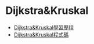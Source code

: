 # Dijkstra&Kruskal
* [Dijkstra&Kruskal學習歷程](https://github.com/hans0517/hans/blob/master/HW6/Dijkstra%E6%B5%81%E7%A8%8B%E5%9C%96%E3%80%81%E5%AD%B8%E7%BF%92%E6%AD%B7%E7%A8%8B%E3%80%81%E5%8E%9F%E7%90%86.ipynb)
* [Dijkstra&Kruskal程式碼](https://github.com/hans0517/hans/blob/master/HW6/Dijkstra_06170234.py)
